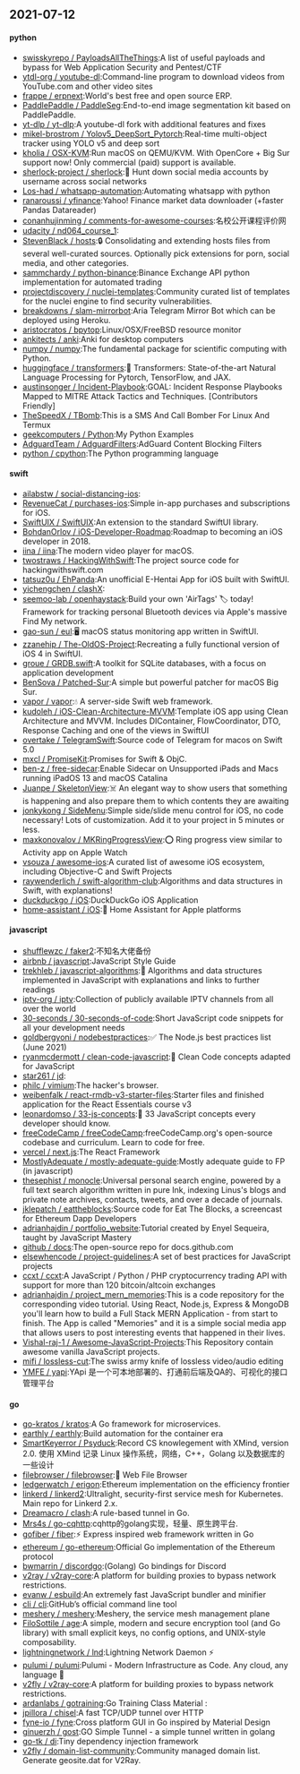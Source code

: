 ## 2021-07-12

#### python
* [swisskyrepo / PayloadsAllTheThings](https://github.com/swisskyrepo/PayloadsAllTheThings):A list of useful payloads and bypass for Web Application Security and Pentest/CTF
* [ytdl-org / youtube-dl](https://github.com/ytdl-org/youtube-dl):Command-line program to download videos from YouTube.com and other video sites
* [frappe / erpnext](https://github.com/frappe/erpnext):World's best free and open source ERP.
* [PaddlePaddle / PaddleSeg](https://github.com/PaddlePaddle/PaddleSeg):End-to-end image segmentation kit based on PaddlePaddle.
* [yt-dlp / yt-dlp](https://github.com/yt-dlp/yt-dlp):A youtube-dl fork with additional features and fixes
* [mikel-brostrom / Yolov5_DeepSort_Pytorch](https://github.com/mikel-brostrom/Yolov5_DeepSort_Pytorch):Real-time multi-object tracker using YOLO v5 and deep sort
* [kholia / OSX-KVM](https://github.com/kholia/OSX-KVM):Run macOS on QEMU/KVM. With OpenCore + Big Sur support now! Only commercial (paid) support is available.
* [sherlock-project / sherlock](https://github.com/sherlock-project/sherlock):🔎
Hunt down social media accounts by username across social networks
* [Los-had / whatsapp-automation](https://github.com/Los-had/whatsapp-automation):Automating whatsapp with python
* [ranaroussi / yfinance](https://github.com/ranaroussi/yfinance):Yahoo! Finance market data downloader (+faster Pandas Datareader)
* [conanhujinming / comments-for-awesome-courses](https://github.com/conanhujinming/comments-for-awesome-courses):名校公开课程评价网
* [udacity / nd064_course_1](https://github.com/udacity/nd064_course_1):
* [StevenBlack / hosts](https://github.com/StevenBlack/hosts):🔒
Consolidating and extending hosts files from several well-curated sources. Optionally pick extensions for porn, social media, and other categories.
* [sammchardy / python-binance](https://github.com/sammchardy/python-binance):Binance Exchange API python implementation for automated trading
* [projectdiscovery / nuclei-templates](https://github.com/projectdiscovery/nuclei-templates):Community curated list of templates for the nuclei engine to find security vulnerabilities.
* [breakdowns / slam-mirrorbot](https://github.com/breakdowns/slam-mirrorbot):Aria Telegram Mirror Bot which can be deployed using Heroku.
* [aristocratos / bpytop](https://github.com/aristocratos/bpytop):Linux/OSX/FreeBSD resource monitor
* [ankitects / anki](https://github.com/ankitects/anki):Anki for desktop computers
* [numpy / numpy](https://github.com/numpy/numpy):The fundamental package for scientific computing with Python.
* [huggingface / transformers](https://github.com/huggingface/transformers):🤗
Transformers: State-of-the-art Natural Language Processing for Pytorch, TensorFlow, and JAX.
* [austinsonger / Incident-Playbook](https://github.com/austinsonger/Incident-Playbook):GOAL: Incident Response Playbooks Mapped to MITRE Attack Tactics and Techniques. [Contributors Friendly]
* [TheSpeedX / TBomb](https://github.com/TheSpeedX/TBomb):This is a SMS And Call Bomber For Linux And Termux
* [geekcomputers / Python](https://github.com/geekcomputers/Python):My Python Examples
* [AdguardTeam / AdguardFilters](https://github.com/AdguardTeam/AdguardFilters):AdGuard Content Blocking Filters
* [python / cpython](https://github.com/python/cpython):The Python programming language

#### swift
* [ailabstw / social-distancing-ios](https://github.com/ailabstw/social-distancing-ios):
* [RevenueCat / purchases-ios](https://github.com/RevenueCat/purchases-ios):Simple in-app purchases and subscriptions for iOS.
* [SwiftUIX / SwiftUIX](https://github.com/SwiftUIX/SwiftUIX):An extension to the standard SwiftUI library.
* [BohdanOrlov / iOS-Developer-Roadmap](https://github.com/BohdanOrlov/iOS-Developer-Roadmap):Roadmap to becoming an iOS developer in 2018.
* [iina / iina](https://github.com/iina/iina):The modern video player for macOS.
* [twostraws / HackingWithSwift](https://github.com/twostraws/HackingWithSwift):The project source code for hackingwithswift.com
* [tatsuz0u / EhPanda](https://github.com/tatsuz0u/EhPanda):An unofficial E-Hentai App for iOS built with SwiftUI.
* [yichengchen / clashX](https://github.com/yichengchen/clashX):
* [seemoo-lab / openhaystack](https://github.com/seemoo-lab/openhaystack):Build your own 'AirTags'
🏷
today! Framework for tracking personal Bluetooth devices via Apple's massive Find My network.
* [gao-sun / eul](https://github.com/gao-sun/eul):🖥️
macOS status monitoring app written in SwiftUI.
* [zzanehip / The-OldOS-Project](https://github.com/zzanehip/The-OldOS-Project):Recreating a fully functional version of iOS 4 in SwiftUI.
* [groue / GRDB.swift](https://github.com/groue/GRDB.swift):A toolkit for SQLite databases, with a focus on application development
* [BenSova / Patched-Sur](https://github.com/BenSova/Patched-Sur):A simple but powerful patcher for macOS Big Sur.
* [vapor / vapor](https://github.com/vapor/vapor):💧
A server-side Swift web framework.
* [kudoleh / iOS-Clean-Architecture-MVVM](https://github.com/kudoleh/iOS-Clean-Architecture-MVVM):Template iOS app using Clean Architecture and MVVM. Includes DIContainer, FlowCoordinator, DTO, Response Caching and one of the views in SwiftUI
* [overtake / TelegramSwift](https://github.com/overtake/TelegramSwift):Source code of Telegram for macos on Swift 5.0
* [mxcl / PromiseKit](https://github.com/mxcl/PromiseKit):Promises for Swift & ObjC.
* [ben-z / free-sidecar](https://github.com/ben-z/free-sidecar):Enable Sidecar on Unsupported iPads and Macs running iPadOS 13 and macOS Catalina
* [Juanpe / SkeletonView](https://github.com/Juanpe/SkeletonView):☠️
An elegant way to show users that something is happening and also prepare them to which contents they are awaiting
* [jonkykong / SideMenu](https://github.com/jonkykong/SideMenu):Simple side/slide menu control for iOS, no code necessary! Lots of customization. Add it to your project in 5 minutes or less.
* [maxkonovalov / MKRingProgressView](https://github.com/maxkonovalov/MKRingProgressView):⭕️
Ring progress view similar to Activity app on Apple Watch
* [vsouza / awesome-ios](https://github.com/vsouza/awesome-ios):A curated list of awesome iOS ecosystem, including Objective-C and Swift Projects
* [raywenderlich / swift-algorithm-club](https://github.com/raywenderlich/swift-algorithm-club):Algorithms and data structures in Swift, with explanations!
* [duckduckgo / iOS](https://github.com/duckduckgo/iOS):DuckDuckGo iOS Application
* [home-assistant / iOS](https://github.com/home-assistant/iOS):📱
Home Assistant for Apple platforms

#### javascript
* [shufflewzc / faker2](https://github.com/shufflewzc/faker2):不知名大佬备份
* [airbnb / javascript](https://github.com/airbnb/javascript):JavaScript Style Guide
* [trekhleb / javascript-algorithms](https://github.com/trekhleb/javascript-algorithms):📝
Algorithms and data structures implemented in JavaScript with explanations and links to further readings
* [iptv-org / iptv](https://github.com/iptv-org/iptv):Collection of publicly available IPTV channels from all over the world
* [30-seconds / 30-seconds-of-code](https://github.com/30-seconds/30-seconds-of-code):Short JavaScript code snippets for all your development needs
* [goldbergyoni / nodebestpractices](https://github.com/goldbergyoni/nodebestpractices):✅
The Node.js best practices list (June 2021)
* [ryanmcdermott / clean-code-javascript](https://github.com/ryanmcdermott/clean-code-javascript):🛁
Clean Code concepts adapted for JavaScript
* [star261 / jd](https://github.com/star261/jd):
* [philc / vimium](https://github.com/philc/vimium):The hacker's browser.
* [weibenfalk / react-rmdb-v3-starter-files](https://github.com/weibenfalk/react-rmdb-v3-starter-files):Starter files and finished application for the React Essentials course v3
* [leonardomso / 33-js-concepts](https://github.com/leonardomso/33-js-concepts):📜
33 JavaScript concepts every developer should know.
* [freeCodeCamp / freeCodeCamp](https://github.com/freeCodeCamp/freeCodeCamp):freeCodeCamp.org's open-source codebase and curriculum. Learn to code for free.
* [vercel / next.js](https://github.com/vercel/next.js):The React Framework
* [MostlyAdequate / mostly-adequate-guide](https://github.com/MostlyAdequate/mostly-adequate-guide):Mostly adequate guide to FP (in javascript)
* [thesephist / monocle](https://github.com/thesephist/monocle):Universal personal search engine, powered by a full text search algorithm written in pure Ink, indexing Linus's blogs and private note archives, contacts, tweets, and over a decade of journals.
* [jklepatch / eattheblocks](https://github.com/jklepatch/eattheblocks):Source code for Eat The Blocks, a screencast for Ethereum Dapp Developers
* [adrianhajdin / portfolio_website](https://github.com/adrianhajdin/portfolio_website):Tutorial created by Enyel Sequeira, taught by JavaScript Mastery
* [github / docs](https://github.com/github/docs):The open-source repo for docs.github.com
* [elsewhencode / project-guidelines](https://github.com/elsewhencode/project-guidelines):A set of best practices for JavaScript projects
* [ccxt / ccxt](https://github.com/ccxt/ccxt):A JavaScript / Python / PHP cryptocurrency trading API with support for more than 120 bitcoin/altcoin exchanges
* [adrianhajdin / project_mern_memories](https://github.com/adrianhajdin/project_mern_memories):This is a code repository for the corresponding video tutorial. Using React, Node.js, Express & MongoDB you'll learn how to build a Full Stack MERN Application - from start to finish. The App is called "Memories" and it is a simple social media app that allows users to post interesting events that happened in their lives.
* [Vishal-raj-1 / Awesome-JavaScript-Projects](https://github.com/Vishal-raj-1/Awesome-JavaScript-Projects):This Repository contain awesome vanilla JavaScript projects.
* [mifi / lossless-cut](https://github.com/mifi/lossless-cut):The swiss army knife of lossless video/audio editing
* [YMFE / yapi](https://github.com/YMFE/yapi):YApi 是一个可本地部署的、打通前后端及QA的、可视化的接口管理平台

#### go
* [go-kratos / kratos](https://github.com/go-kratos/kratos):A Go framework for microservices.
* [earthly / earthly](https://github.com/earthly/earthly):Build automation for the container era
* [SmartKeyerror / Psyduck](https://github.com/SmartKeyerror/Psyduck):Record CS knowlegement with XMind, version 2.0. 使用 XMind 记录 Linux 操作系统，网络，C++，Golang 以及数据库的一些设计
* [filebrowser / filebrowser](https://github.com/filebrowser/filebrowser):📂
Web File Browser
* [ledgerwatch / erigon](https://github.com/ledgerwatch/erigon):Ethereum implementation on the efficiency frontier
* [linkerd / linkerd2](https://github.com/linkerd/linkerd2):Ultralight, security-first service mesh for Kubernetes. Main repo for Linkerd 2.x.
* [Dreamacro / clash](https://github.com/Dreamacro/clash):A rule-based tunnel in Go.
* [Mrs4s / go-cqhttp](https://github.com/Mrs4s/go-cqhttp):cqhttp的golang实现，轻量、原生跨平台.
* [gofiber / fiber](https://github.com/gofiber/fiber):⚡️
Express inspired web framework written in Go
* [ethereum / go-ethereum](https://github.com/ethereum/go-ethereum):Official Go implementation of the Ethereum protocol
* [bwmarrin / discordgo](https://github.com/bwmarrin/discordgo):(Golang) Go bindings for Discord
* [v2ray / v2ray-core](https://github.com/v2ray/v2ray-core):A platform for building proxies to bypass network restrictions.
* [evanw / esbuild](https://github.com/evanw/esbuild):An extremely fast JavaScript bundler and minifier
* [cli / cli](https://github.com/cli/cli):GitHub’s official command line tool
* [meshery / meshery](https://github.com/meshery/meshery):Meshery, the service mesh management plane
* [FiloSottile / age](https://github.com/FiloSottile/age):A simple, modern and secure encryption tool (and Go library) with small explicit keys, no config options, and UNIX-style composability.
* [lightningnetwork / lnd](https://github.com/lightningnetwork/lnd):Lightning Network Daemon
⚡️
* [pulumi / pulumi](https://github.com/pulumi/pulumi):Pulumi - Modern Infrastructure as Code. Any cloud, any language
🚀
* [v2fly / v2ray-core](https://github.com/v2fly/v2ray-core):A platform for building proxies to bypass network restrictions.
* [ardanlabs / gotraining](https://github.com/ardanlabs/gotraining):Go Training Class Material :
* [jpillora / chisel](https://github.com/jpillora/chisel):A fast TCP/UDP tunnel over HTTP
* [fyne-io / fyne](https://github.com/fyne-io/fyne):Cross platform GUI in Go inspired by Material Design
* [ginuerzh / gost](https://github.com/ginuerzh/gost):GO Simple Tunnel - a simple tunnel written in golang
* [go-tk / di](https://github.com/go-tk/di):Tiny dependency injection framework
* [v2fly / domain-list-community](https://github.com/v2fly/domain-list-community):Community managed domain list. Generate geosite.dat for V2Ray.
